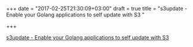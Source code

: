 +++
date = "2017-02-25T21:30:09+03:00"
draft = true
title = "s3update - Enable your Golang applications to self update with S3 "

+++

<p><a href="https://t.co/1GMRBLsqo3">s3update - Enable your Golang applications to self update with S3 </a></p>
